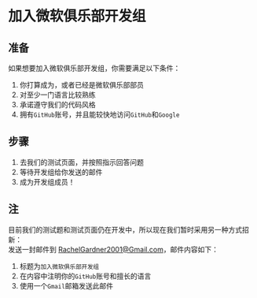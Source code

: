 # 加入微软俱乐部开发组

## 准备
如果想要加入微软俱乐部开发组，你需要满足以下条件：  
1. 你打算成为，或者已经是微软俱乐部部员
2. 对至少一门语言比较熟练
3. 承诺遵守我们的代码风格
4. 拥有`GitHub`账号，并且能较快地访问`GitHub`和`Google`

## 步骤
1. 去我们的测试页面，并按照指示回答问题
2. 等待开发组给你发送的邮件
3. 成为开发组成员！

## 注
目前我们的测试题和测试页面仍在开发中，所以现在我们暂时采用另一种方式招新：  
发送一封邮件到 RachelGardner2001@Gmail.com，邮件内容如下：
1. 标题为`加入微软俱乐部开发组`
2. 在内容中注明你的`GitHub`账号和擅长的语言
3. 使用一个`Gmail`邮箱发送此邮件
